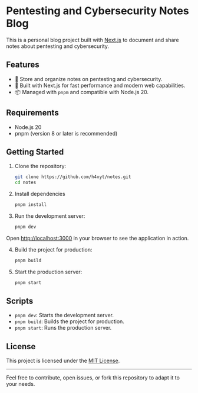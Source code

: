# Pentesting and Cybersecurity Notes Blog

This is a personal blog project built with [Next.js](https://nextjs.org/) to document and share notes about pentesting and cybersecurity.

## Features

- 📝 Store and organize notes on pentesting and cybersecurity.
- 🚀 Built with Next.js for fast performance and modern web capabilities.
- 📦 Managed with `pnpm` and compatible with Node.js 20.

## Requirements

- Node.js 20
- pnpm (version 8 or later is recommended)

## Getting Started

1. Clone the repository:

   ```bash
   git clone https://github.com/h4xyt/notes.git
   cd notes
   ```

2. Install dependencies

   ```bash
   pnpm install
   ```

3. Run the development server:

   ```bash
   pnpm dev
   ```

Open [http://localhost:3000](http://localhost:3000) in your browser to see the application in action.

4. Build the project for production:

   ```bash
   pnpm build
   ```

5. Start the production server:

   ```bash
   pnpm start
   ```

## Scripts

- `pnpm dev`: Starts the development server.
- `pnpm build`: Builds the project for production.
- `pnpm start`: Runs the production server.

## License

This project is licensed under the [MIT License](LICENSE).


---

Feel free to contribute, open issues, or fork this repository to adapt it to your needs.
